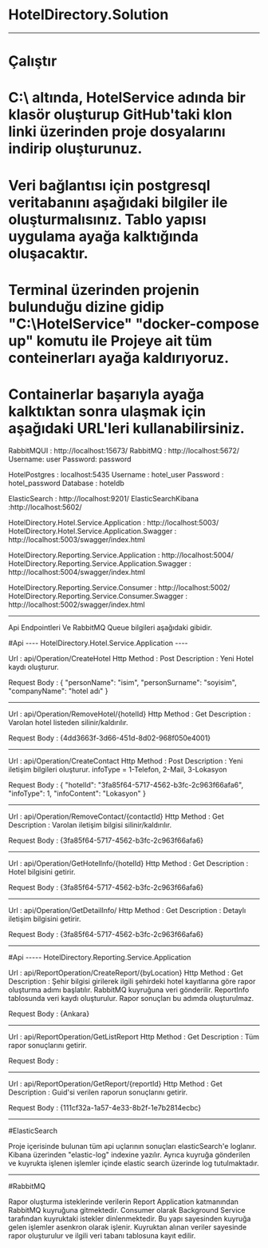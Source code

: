 # HotelDirectory.Solution
-----------------------------------------------------------------------------------------------------------------------------------------------
# Çalıştır
# C:\ altında, HotelService adında bir klasör oluşturup GitHub'taki klon linki üzerinden proje dosyalarını indirip oluşturunuz.
# Veri bağlantısı için postgresql veritabanını aşağıdaki bilgiler ile oluşturmalısınız. Tablo yapısı uygulama ayağa kalktığında oluşacaktır.
# Terminal üzerinden projenin bulunduğu dizine gidip  "C:\HotelService"  "docker-compose up" komutu ile Projeye ait tüm conteinerları ayağa kaldırıyoruz.

# Containerlar başarıyla ayağa kalktıktan sonra ulaşmak için aşağıdaki URL'leri kullanabilirsiniz.


RabbitMQUI : http://localhost:15673/
RabbitMQ   : http://localhost:5672/
  Username: user
  Password: password

HotelPostgres   : localhost:5435
  Username : hotel_user
  Password : hotel_password
  Database : hoteldb

ElasticSearch : http://localhost:9201/
ElasticSearchKibana :http://localhost:5602/  

HotelDirectory.Hotel.Service.Application : http://localhost:5003/
HotelDirectory.Hotel.Service.Application.Swagger : http://localhost:5003/swagger/index.html

HotelDirectory.Reporting.Service.Application : http://localhost:5004/
HotelDirectory.Reporting.Service.Application.Swagger : http://localhost:5004/swagger/index.html

HotelDirectory.Reporting.Service.Consumer : http://localhost:5002/
HotelDirectory.Reporting.Service.Consumer.Swagger : http://localhost:5002/swagger/index.html


-----------------------------------------------------------------------------------------------------------------------------------------------

Api Endpointleri Ve RabbitMQ Queue bilgileri aşağıdaki gibidir.

#Api ---- HotelDirectory.Hotel.Service.Application ----

Url : api/Operation/CreateHotel
Http Method : Post
Description : Yeni Hotel kaydı oluşturur.

Request Body : 
{
  "personName": "isim",
  "personSurname": "soyisim",
  "companyName": "hotel adı"
}

-----

Url : api/Operation/RemoveHotel/{hotelId}
Http Method : Get
Description : Varolan hotel listeden silinir/kaldırılır. 

Request Body : {4dd3663f-3d66-451d-8d02-968f050e4001}

----

Url : api/Operation/CreateContact
Http Method : Post
Description : Yeni iletişim bilgileri oluşturur. infoType = 1-Telefon, 2-Mail, 3-Lokasyon

Request Body : 
{
  "hotelId": "3fa85f64-5717-4562-b3fc-2c963f66afa6",
  "infoType": 1,
  "infoContent": "Lokasyon"
}

----

Url : api/Operation/RemoveContact/{contactId}
Http Method : Get
Description : Varolan iletişim bilgisi silinir/kaldırılır.

Request Body : {3fa85f64-5717-4562-b3fc-2c963f66afa6}

---- 

Url : api/Operation/GetHotelInfo/{hotelId}
Http Method : Get
Description : Hotel bilgisini getirir.

Request Body : {3fa85f64-5717-4562-b3fc-2c963f66afa6}

-----

Url : api/Operation/GetDetailInfo/
Http Method : Get
Description : Detaylı iletişim bilgisini getirir. 

Request Body : {3fa85f64-5717-4562-b3fc-2c963f66afa6}

-----

#Api ----- HotelDirectory.Reporting.Service.Application

Url : api/ReportOperation/CreateReport/{byLocation}
Http Method : Get
Description : Şehir bilgisi girilerek ilgili şehirdeki hotel kayıtlarına göre rapor oluşturma adımı başlatılır. RabbitMQ kuyruğuna veri gönderilir. ReportInfo tablosunda veri kaydı oluşturulur. Rapor sonuçları bu adımda oluşturulmaz.

Request Body : {Ankara}

---- 

Url : api/ReportOperation/GetListReport
Http Method : Get
Description : Tüm rapor sonuçlarını getirir.

Request Body : 

---- 

Url : api/ReportOperation/GetReport/{reportId}
Http Method : Get
Description : Guid'si verilen raporun sonuçlarını getirir.

Request Body : {111cf32a-1a57-4e33-8b2f-1e7b2814ecbc}


-----------------------------------------------------------------------------------------------------------------------------------------------
#ElasticSearch

Proje içerisinde bulunan tüm api uçlarının sonuçları elasticSearch'e loglanır. Kibana üzerinden "elastic-log" indexine yazılır. Ayrıca kuyruğa gönderilen ve kuyrukta işlenen işlemler içinde elastic search üzerinde log tutulmaktadır. 

-----------------------------------------------------------------------------------------------------------------------------------------------

#RabbitMQ

Rapor oluşturma isteklerinde verilerin Report Application katmanından RabbitMQ kuyruğuna gitmektedir. Consumer olarak Background Service tarafından kuyruktaki istekler dinlenmektedir. Bu yapı sayesinden kuyruğa gelen işlemler asenkron olarak işlenir.  Kuyruktan alınan veriler sayesinde rapor oluşturulur ve ilgili veri tabanı tablosuna kayıt edilir. 
